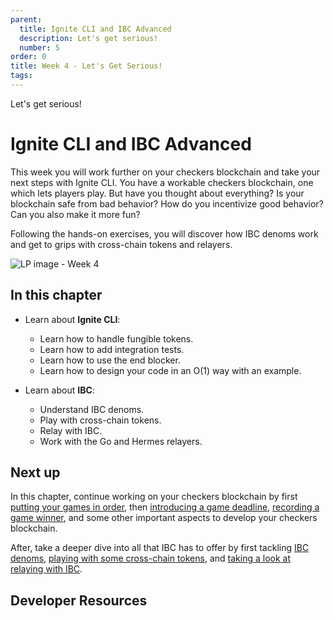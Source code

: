 ```yaml
---
parent:
  title: Ignite CLI and IBC Advanced
  description: Let's get serious!
  number: 5
order: 0
title: Week 4 - Let's Get Serious!
tags:
---
```


<div class="tm-overline tm-rf-1 tm-lh-title tm-medium tm-muted">Let's get serious!</div>
<h1 class="mt-4 mb-6">Ignite CLI and IBC Advanced</h1>

This week you will work further on your checkers blockchain and take your next steps with Ignite CLI. You have a workable checkers blockchain, one which lets players play. But have you thought about everything? Is your blockchain safe from bad behavior? How do you incentivize good behavior? Can you also make it more fun?

Following the hands-on exercises, you will discover how IBC denoms work and get to grips with cross-chain tokens and relayers.

![LP image - Week 4](/planet-collection.svg)

## In this chapter

<HighlightBox type="learning">

* Learn about **Ignite CLI**:
  * Learn how to handle fungible tokens.
  * Learn how to add integration tests.
  * Learn how to use the end blocker.
  * Learn how to design your code in an O(1) way with an example.

* Learn about **IBC**:
  * Understand IBC denoms.
  * Play with cross-chain tokens.
  * Relay with IBC.
  * Work with the Go and Hermes relayers.

</HighlightBox>

## Next up

In this chapter, continue working on your checkers blockchain by first [putting your games in order](/hands-on-exercise/2-ignite-cli-adv/3-game-fifo.md), then [introducing a game deadline](/hands-on-exercise/2-ignite-cli-adv/1-game-deadline.md), [recording a game winner](/hands-on-exercise/1-ignite-cli/8-game-winner.md), and some other important aspects to develop your checkers blockchain.

After, take a deeper dive into all that IBC has to offer by first tackling [IBC denoms](/tutorials/6-ibc-dev/index.md), [playing with some cross-chain tokens](/hands-on-exercise/2-ignite-cli-adv/8-wager-denom.md), and [taking a look at relaying with IBC](/hands-on-exercise/5-ibc-adv/2-relayer-intro.md).

## Developer Resources

<div v-for="resource in $themeConfig.resources">
  <Resource
    :title="resource.title"
    :description="resource.description"
    :links="resource.links"
    :image="resource.image"
    :large="true"
  />
  <br/>
</div>
